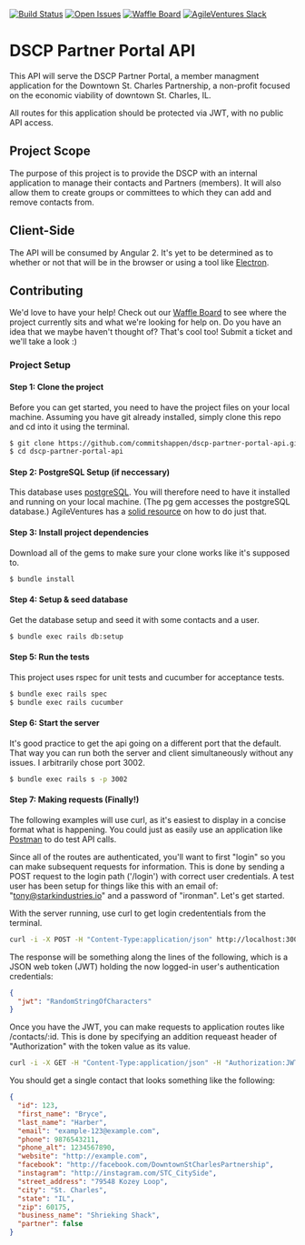 [![Build Status](https://semaphoreci.com/api/v1/commitshappen/dscp-partner-portal-api/branches/master/shields_badge.svg)](https://semaphoreci.com/commitshappen/dscp-partner-portal-api) [![Open Issues](https://img.shields.io/github/issues/commitshappen/DSCP-Partner-Portal-API.svg)](https://github.com/commitshappen/DSCP-Partner-Portal-API/issues) [![Waffle Board](https://img.shields.io/badge/waffle.io-Board-b3d4fc.svg)](https://waffle.io/commitshappen/DSCP-Partner-Portal-API) [![AgileVentures Slack](https://img.shields.io/badge/AgileVentures-%23downtownstcharles-orange.svg)](https://www.agileventures.org/projects)

# DSCP Partner Portal API
This API will serve the DSCP Partner Portal, a member managment application for the Downtown St. Charles Partnership, a non-profit focused on the economic viability of downtown St. Charles, IL. 

All routes for this application should be protected via JWT, with no public API access.


## Project Scope
The purpose of this project is to provide the DSCP with an internal application to manage
their contacts and Partners (members). It will also allow them to create groups
or committees to which they can add and remove contacts from.


## Client-Side
The API will be consumed by Angular 2. It's yet to be determined as to whether or not that will be in the browser or using a tool like [Electron](https://electron.atom.io).


## Contributing
We'd love to have your help! Check out our [Waffle Board](https://waffle.io/commitshappen/DSCP-Partner-Portal-API) to see where the project currently sits and what we're looking for help on. Do you have an idea that we maybe haven't thought of? That's cool too! Submit a ticket and we'll take a look :)

### Project Setup
#### Step 1: Clone the project
Before you can get started, you need to have the project files on your local machine. Assuming you have git already installed, simply clone this repo and cd into it using the terminal.
```bash
$ git clone https://github.com/commitshappen/dscp-partner-portal-api.git
$ cd dscp-partner-portal-api
```

#### Step 2: PostgreSQL Setup (if neccessary)
This database uses [postgreSQL](https://www.postgresql.org/). You will therefore need to have it installed and running on your local machine. (The pg gem accesses the postgreSQL database.) AgileVentures has a [solid resource](https://github.com/AgileVentures/WebsiteOne/blob/develop/docs/development_environment_set_up.md#postgreSQL) on how to do just that. 

#### Step 3: Install project dependencies
Download all of the gems to make sure your clone works like it's supposed to.
```bash
$ bundle install
```

#### Step 4: Setup & seed database
Get the database setup and seed it with some contacts and a user.
```bash
$ bundle exec rails db:setup
```

#### Step 5: Run the tests
This project uses rspec for unit tests and cucumber for acceptance tests.
```bash
$ bundle exec rails spec
$ bundle exec rails cucumber
```

#### Step 6: Start the server
It's good practice to get the api going on a different port that the default. That way you can run both the server and client simultaneously without any issues. I arbitrarily chose port 3002.
```bash
$ bundle exec rails s -p 3002
```

#### Step 7: Making requests (Finally!)
The following examples will use curl, as it's easiest to display in a concise format what is happening. You could just as easily use an application like [Postman](https://www.getpostman.com/) to do test API calls.

Since all of the routes are authenticated, you'll want to first "login" so you can make subsequent requests for information. This is done by sending a POST request to the login path ('/login') with correct user credentials. A test user has been setup for things like this with an email of: "tony@starkindustries.io" and a password of "ironman". Let's get started.

With the server running, use curl to get login credententials from the terminal.
```bash
curl -i -X POST -H "Content-Type:application/json" http://localhost:3002/login -d '{"auth":{"email":"tony@starkindustries.io","password":"iamironman"}}'
```

The response will be something along the lines of the following, which is a JSON web token (JWT) holding the now logged-in user's authentication credentials: 
```json
{
  "jwt": "RandomStringOfCharacters"
}
```

Once you have the JWT, you can make requests to application routes like /contacts/:id. This is done by specifying an addition requeast header of "Authorization" with the token value as its value.
```bash
curl -i -X GET -H "Content-Type:application/json" -H "Authorization:JWT RandomStringOfCharacters" http://localhost:3002/contacts/123
```

You should get a single contact that looks something like the following: 
```json
{
  "id": 123,
  "first_name": "Bryce",
  "last_name": "Harber",
  "email": "example-123@example.com",
  "phone": 9876543211,
  "phone_alt": 1234567890,
  "website": "http://example.com",
  "facebook": "http://facebook.com/DowntownStCharlesPartnership",
  "instagram": "http://instagram.com/STC_CitySide",
  "street_address": "79548 Kozey Loop",
  "city": "St. Charles",
  "state": "IL",
  "zip": 60175,
  "business_name": "Shrieking Shack",
  "partner": false
}
```